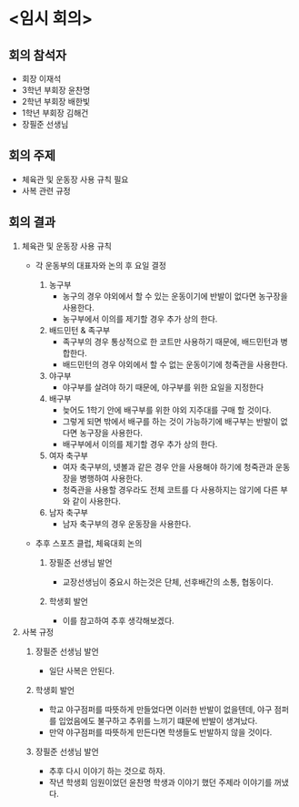 # <임시 회의>

## 회의 참석자
- 회장 이재석
- 3학년 부회장 윤찬명
- 2학년 부회장 배한빛
- 1학년 부회장 김해건
- 장필준 선생님

## 회의 주제
- 체육관 및 운동장 사용 규칙 필요
- 사복 관련 규정

## 회의 결과
1. 체육관 및 운동장 사용 규칙
    -  각 운동부의 대표자와 논의 후 요일 결정
        1. 농구부
            - 농구의 경우 야외에서 할 수 있는 운동이기에 반발이 없다면 농구장을 사용한다.
            - 농구부에서 이의를 제기할 경우 추가 상의 한다.
        2. 배드민턴 & 족구부
            - 족구부의 경우 통상적으로 한 코트만 사용하기 때문에, 배드민턴과 병합한다.
            - 배드민턴의 경우 야외에서 할 수 없는 운동이기에 청죽관을 사용한다.
        3. 야구부
            - 야구부를 살려야 하기 때문에, 야구부를 위한 요일을 지정한다
        4. 배구부
            - 늦어도 1학기 안에 배구부를 위한 야외 지주대를 구매 할 것이다.
            - 그렇게 되면 밖에서 배구를 하는 것이 가능하기에 배구부는 반발이 없다면 농구장을 사용한다.
            - 배구부에서 이의를 제기할 경우 추가 상의 한다.
        5. 여자 축구부
            - 여자 축구부의, 넷볼과 같은 경우 안을 사용해야 하기에 청죽관과 운동장을 병행하여 사용한다.
            - 청죽관을 사용할 경우라도 전체 코트를 다 사용하지는 않기에 다른 부와 같이 사용한다.
        6. 남자 축구부
            - 남자 축구부의 경우 운동장을 사용한다.

    - 추후 스포츠 클럽, 체육대회 논의
        1. 장필준 선생님 발언
            - 교장선생님이 중요시 하는것은 단체, 선후배간의 소통, 협동이다.
        
        2. 학생회 발언
            - 이를 참고하여 추후 생각해보겠다.
2. 사복 규정
    1. 장필준 선생님 발언
        - 일단 사복은 안된다.
    
    2. 학생회 발언
        - 학교 야구점퍼를 따뜻하게 만들었다면 이러한 반발이 없을텐데, 야구 점퍼를 입었음에도 불구하고 추위를 느끼기 떄문에 반발이 생겨났다.
        - 만약 야구점퍼를 따뜻하게 만든다면 학생들도 반발하지 않을 것이다.

    3. 장필준 선생님 발언
        - 추후 다시 이야기 하는 것으로 하자.
        - 작년 학생회 임원이었던 윤찬명 학생과 이야기 했던 주제라 이야기를 꺼냈다.